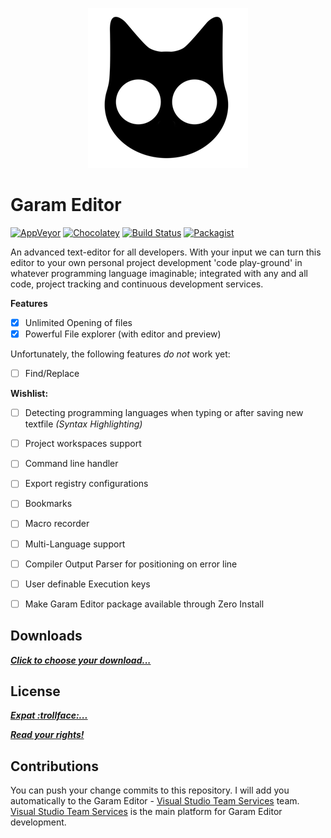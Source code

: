 <p align="center">
  <img src="https://raw.githubusercontent.com/Gochojr/blogsite/gh-pages/images/256x256.png" alt="Garam-cat" />
</p>

# Garam Editor

[![AppVeyor](https://img.shields.io/appveyor/ci/gruntjs/grunt.svg)](https://ci.appveyor.com/project/josephgodwin/garam-editor)
[![Chocolatey](https://img.shields.io/chocolatey/v/git.svg)](https://chocolatey.org/packages/Garam-Editor/1.0.0.3)
[![Build Status](https://travis-ci.org/Gochojr/Garam-Editor.svg?branch=master)](https://travis-ci.org/Gochojr/Garam-Editor)
[![Packagist](https://img.shields.io/packagist/l/doctrine/orm.svg)](https://raw.githubusercontent.com/Gochojr/Garam-Editor/master/LICENSE)


An advanced text-editor for all developers. With your input we can turn this editor to your own personal project development 'code play-ground' in whatever programming language imaginable; integrated with any and all code, project tracking and continuous development services.

**Features**

* [x] Unlimited Opening of files
* [x] Powerful File explorer (with editor and preview)

Unfortunately, the following features *do not* work yet:

* [ ] Find/Replace

**Wishlist:**

* [ ] Detecting programming languages when typing or after saving new textfile *(Syntax Highlighting)*
* [ ] Project workspaces support
* [ ] Command line handler 
* [ ] Export registry configurations
* [ ] Bookmarks
* [ ] Macro recorder
* [ ] Multi-Language support
* [ ] Compiler Output Parser for positioning on error line
* [ ] User definable Execution keys
* [ ] Make Garam Editor package available through Zero Install


## Downloads

[**_Click to choose your download..._**](https://github.com/Gochojr/Garam-Editor/blob/builds/README.md)

## License

[**_Expat :trollface:..._**](https://github.com/Gochojr/Garam-Editor/blob/master/Licenses/MitLicense.vb)

[**_Read your rights!_**](https://tldrlegal.com/license/mit-license)

## Contributions 

You can push your change commits to this repository. I will add you automatically to the Garam Editor - [Visual Studio Team Services](https://www.visualstudio.com/en-us/products/visual-studio-team-services-vs.aspx) team.
[Visual Studio Team Services](https://www.visualstudio.com/en-us/products/visual-studio-team-services-vs.aspx) is the main platform for Garam Editor development.
